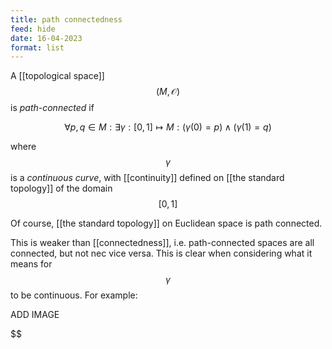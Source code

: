 ```yaml
---
title: path connectedness
feed: hide
date: 16-04-2023
format: list
---
```



A  [[topological space]] $$(M, \mathcal O)$$ is *path-connected* if

$$
\forall p, q\in M: \exists\gamma:[0,1]\mapsto M: (\gamma(0)=p) \land (\gamma(1)=q)
$$


where $$\gamma$$ is a *continuous curve*, with [[continuity]] defined on [[the standard topology]] of the domain $$[0,1]$$

Of course, [[the standard topology]] on Euclidean space is path connected.

This is weaker than [[connectedness]], i.e. path-connected spaces are all connected, but not nec vice versa. This is clear when considering what it means for $$\gamma$$ to be continuous.
For example:

ADD IMAGE



$$